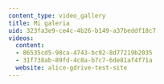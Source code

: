```yaml
---
content_type: video_gallery
title: Mi galeria
uid: 323fa3e9-ce4c-4b26-b149-a37beddf18c7
videos:
  content:
  - 86535cd5-98ca-4743-bc92-8d77219b2035
  - 31f738ab-89fd-4c8a-b7c7-6de81af4f71a
  website: alice-gdrive-test-site
---
```

